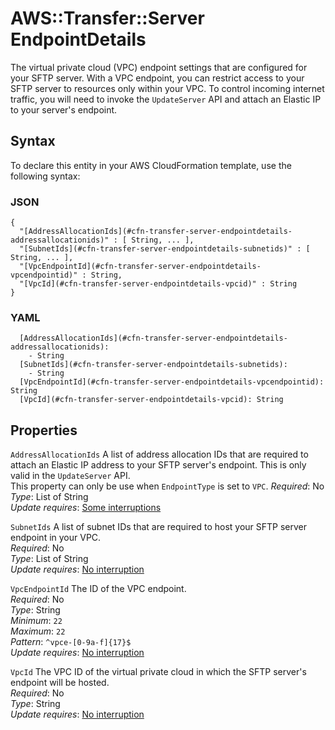 # AWS::Transfer::Server EndpointDetails<a name="aws-properties-transfer-server-endpointdetails"></a>

The virtual private cloud \(VPC\) endpoint settings that are configured for your SFTP server\. With a VPC endpoint, you can restrict access to your SFTP server to resources only within your VPC\. To control incoming internet traffic, you will need to invoke the `UpdateServer` API and attach an Elastic IP to your server's endpoint\. 

## Syntax<a name="aws-properties-transfer-server-endpointdetails-syntax"></a>

To declare this entity in your AWS CloudFormation template, use the following syntax:

### JSON<a name="aws-properties-transfer-server-endpointdetails-syntax.json"></a>

```
{
  "[AddressAllocationIds](#cfn-transfer-server-endpointdetails-addressallocationids)" : [ String, ... ],
  "[SubnetIds](#cfn-transfer-server-endpointdetails-subnetids)" : [ String, ... ],
  "[VpcEndpointId](#cfn-transfer-server-endpointdetails-vpcendpointid)" : String,
  "[VpcId](#cfn-transfer-server-endpointdetails-vpcid)" : String
}
```

### YAML<a name="aws-properties-transfer-server-endpointdetails-syntax.yaml"></a>

```
  [AddressAllocationIds](#cfn-transfer-server-endpointdetails-addressallocationids): 
    - String
  [SubnetIds](#cfn-transfer-server-endpointdetails-subnetids): 
    - String
  [VpcEndpointId](#cfn-transfer-server-endpointdetails-vpcendpointid): String
  [VpcId](#cfn-transfer-server-endpointdetails-vpcid): String
```

## Properties<a name="aws-properties-transfer-server-endpointdetails-properties"></a>

`AddressAllocationIds`  <a name="cfn-transfer-server-endpointdetails-addressallocationids"></a>
A list of address allocation IDs that are required to attach an Elastic IP address to your SFTP server's endpoint\. This is only valid in the `UpdateServer` API\.  
This property can only be use when `EndpointType` is set to `VPC`\.
*Required*: No  
*Type*: List of String  
*Update requires*: [Some interruptions](https://docs.aws.amazon.com/AWSCloudFormation/latest/UserGuide/using-cfn-updating-stacks-update-behaviors.html#update-some-interrupt)

`SubnetIds`  <a name="cfn-transfer-server-endpointdetails-subnetids"></a>
A list of subnet IDs that are required to host your SFTP server endpoint in your VPC\.  
*Required*: No  
*Type*: List of String  
*Update requires*: [No interruption](https://docs.aws.amazon.com/AWSCloudFormation/latest/UserGuide/using-cfn-updating-stacks-update-behaviors.html#update-no-interrupt)

`VpcEndpointId`  <a name="cfn-transfer-server-endpointdetails-vpcendpointid"></a>
The ID of the VPC endpoint\.  
*Required*: No  
*Type*: String  
*Minimum*: `22`  
*Maximum*: `22`  
*Pattern*: `^vpce-[0-9a-f]{17}$`  
*Update requires*: [No interruption](https://docs.aws.amazon.com/AWSCloudFormation/latest/UserGuide/using-cfn-updating-stacks-update-behaviors.html#update-no-interrupt)

`VpcId`  <a name="cfn-transfer-server-endpointdetails-vpcid"></a>
The VPC ID of the virtual private cloud in which the SFTP server's endpoint will be hosted\.  
*Required*: No  
*Type*: String  
*Update requires*: [No interruption](https://docs.aws.amazon.com/AWSCloudFormation/latest/UserGuide/using-cfn-updating-stacks-update-behaviors.html#update-no-interrupt)
